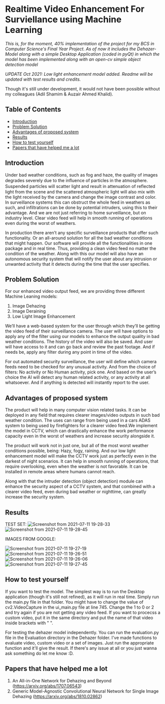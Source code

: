 #  Realtime Video Enhancement For Surviellance using Machine Learning
 
*This is, for the moment, 40% implementation of the project for my BCS in Computer Science's Final Year Project.*
*As of now it includes the Dehazer-Model along with a simple Desktop Application (coded in pyQt) in which the model has been implemented along with an open-cv simple object detection model*

*UPDATE Oct 2021: Low light enhancement model added. Readme will be updated with test results and credits.*

Though it's still under development, it would not have been possible without my colleagues (Adil Shamim & Auzair Ahmed Khalid).

## Table of Contents
- [Introduction](#introduction)
- [Problem Solution](#problem-solution)
- [Advantages of proposed system](#advantages-of-proposed-system)
- [Results](#results)
- [How to test yourself](#how-to-test-yourself)
- [Papers that have helped me a lot](#papers-that-have-helped-me-a-lot)

  
## Introduction
Under bad weather conditions, such as fog and haze, the quality of images degrades severely due to the inﬂuence of particles in the atmosphere. Suspended particles will scatter light and result in attenuation of reﬂected light from the scene and the scattered atmospheric light will also mix with the light received by the camera and change the image contrast and color. In surveillance systems this can obstruct the whole feed in weathers as such, and infiltrations can be done by potential intruders, using this to their advantage. And we are not just referring to home surveillance, but on industry level. Clear video feed will help in smooth running of operations even during the worst of weathers.

In production there aren’t any specific surveillance products that offer such functionality. Or an all-around solution for all the bad weather conditions that might happen. Our software will provide all the functionalities in one package and in real time. Thus, providing a clean video feed no matter the condition of the weather.  Along with this our model will also have an autonomous security system that will notify the user about any intrusion or unwanted activity that it detects during the time that the user specifies. 

## Problem Solution

For our enhanced video output feed, we are providing three different Machine Leaning models:
  1. Image Dehazing
  2. Image Deraining
  3. Low Light Image Enhancement
 
 We’ll have a web-based system for the user through which they’ll be getting the video feed of their surveillance camera. The user will have options to apply any of the filter using our models to enhance the output quality in bad weather conditions. The history of the video will also be saved. And user will have access to it and can go back and review the past footage. And if needs be, apply any filter during any point in time of the video.
 
 For out automated security surveillance, the user will define which camera feeds need to be checked for any unusual activity. And from the choice of filters: No activity or No Human activity, pick one. And based on the user’s choice the AI will detect any human related activity, or any activity at all whatsoever. And if anything is detected will instantly report to the user.
 
 ## Advantages of proposed system
 
 The product will help in many computer vision related tasks. It can be deployed in any field that requires clearer images/video outputs in such bad weather condition. The uses can range from being used in a cars ADAS system to being used by firefighters for a clearer video feed.We implement the model in CCTV, which can drastically enhance the work performance capacity even in the worst of weathers and increase security alongside it.
 
 The product will work not in just one, but all of the most worst weather conditions possible, being: Hazy, fogy, raining. And our low light enhancement model will make the CCTV work just as perfectly even in the darkest of night scenarios. It can help in smooth running of operations, that require overlooking, even when the weather is not favorable. It can be installed in remote areas where humans cannot reach. 
 
 Along with that the intruder detection (object detection) module can enhance the security aspect of a CCTV system, and that combined with a clearer video feed, even during bad weather or nighttime, can greatly increase the security system.
 
 ## Results
 
 TEST SET:
 ![Screenshot from 2021-07-11 19-28-33](https://user-images.githubusercontent.com/62840383/125199229-aa8c2500-e27e-11eb-92a6-da1998455778.png)
![Screenshot from 2021-07-11 19-28-45](https://user-images.githubusercontent.com/62840383/125199235-ac55e880-e27e-11eb-9776-33c42374f632.png)

 
 
 IMAGES FROM GOOGLE:
 
 ![Screenshot from 2021-07-11 19-27-19](https://user-images.githubusercontent.com/62840383/125199189-7add1d00-e27e-11eb-89d4-a11858bd9a00.png)
![Screenshot from 2021-07-11 19-26-51](https://user-images.githubusercontent.com/62840383/125199198-829cc180-e27e-11eb-81e2-8f61cecf530b.png)
![Screenshot from 2021-07-11 19-26-06](https://user-images.githubusercontent.com/62840383/125199201-84668500-e27e-11eb-925a-63ca47833a55.png)
![Screenshot from 2021-07-11 19-27-45](https://user-images.githubusercontent.com/62840383/125199207-8defed00-e27e-11eb-95f2-3839d547ed5a.png)

 
 ## How to test yourself
 If you want to test the model. The simplest way is to run the Desktop application (though it's still not refined), as it will run in real time. Simply run the main.py file in that folder. You might have to change the value of cv2.VideoCapture in the ui_main.py file at line 745. Change the 1 to 0 or 2 and try again if you are not getting any video feed. If you want to procecss a custom video, put it in the same directory and put the name of that video inside brackets with " ".
 
   For testing the dehazer model independently. You can run the evaluation.py file in the Evaluation directory in the Dehazer folder. I've made functions to evaluate video, custom video or a set of images. Just run the appropriate function and it'll give the result.
   If there's any issue at all or you just wanna ask something do let me know :D.

 ## Papers that have helped me a lot
 
  1. An All-in-One Network for Dehazing and Beyond (https://arxiv.org/abs/1707.06543)
  2. Generic Model-Agnostic Convolutional Neural Network for Single Image Dehazing (https://arxiv.org/abs/1810.02862)
